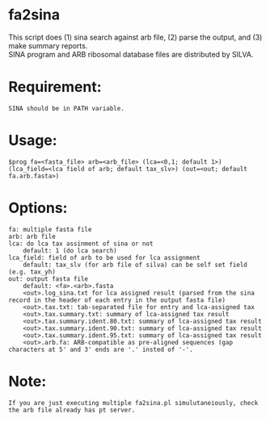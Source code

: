 # fa2sina

This script does (1) sina search against arb file, (2) parse the output, and (3) make summary reports.  
SINA program and ARB ribosomal database files are distributed by SILVA. 

# Requirement: 
	SINA should be in PATH variable.

# Usage: 
	$prog fa=<fasta_file> arb=<arb_file> (lca=<0,1; default 1>) (lca_field=<lca field of arb; default tax_slv>) (out=<out; default fa.arb.fasta>)
	
# Options:
	fa: multiple fasta file
	arb: arb file
	lca: do lca tax assinment of sina or not
		default: 1 (do lca search)
	lca_field: field of arb to be used for lca assignment
		default: tax_slv (for arb file of silva) can be self set field (e.g. tax_yh)
	out: output fasta file
		default: <fa>.<arb>.fasta
		<out>.log_sina.txt for lca assigned result (parsed from the sina record in the header of each entry in the output fasta file)
		<out>.tax.txt: tab-separated file for entry and lca-assigned tax
		<out>.tax.summary.txt: summary of lca-assigned tax result
		<out>.tax.summary.ident.80.txt: summary of lca-assigned tax result
		<out>.tax.summary.ident.90.txt: summary of lca-assigned tax result
		<out>.tax.summary.ident.95.txt: summary of lca-assigned tax result
		<out>.arb.fa: ARB-compatible as pre-aligned sequences (gap characters at 5' and 3' ends are '.' insted of '-'. 

# Note:
	If you are just executing multiple fa2sina.pl simulutaneiously, check the arb file already has pt server. 
      
